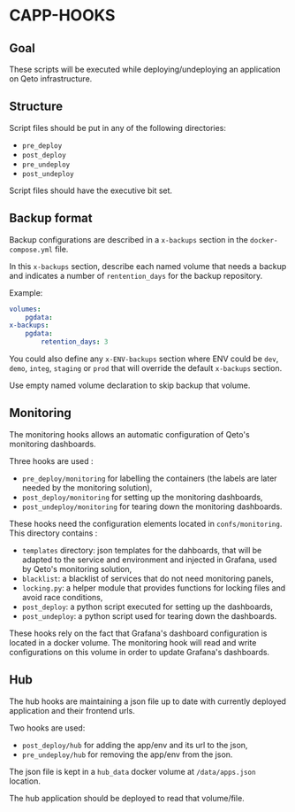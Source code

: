 CAPP-HOOKS
==========

Goal
----

These scripts will be executed while deploying/undeploying an application on Qeto infrastructure.

Structure
---------

Script files should be put in any of the following directories:
- `pre_deploy`
- `post_deploy`
- `pre_undeploy`
- `post_undeploy`

Script files should have the executive bit set.


Backup format
-------------

Backup configurations are described in a `x-backups` section in the `docker-compose.yml` file.

In this `x-backups` section, describe each named volume that needs a backup
and indicates a number of `rentention_days` for the backup repository.

Example:
```yaml
volumes:
    pgdata:
x-backups:
    pgdata:
        retention_days: 3
```

You could also define any `x-ENV-backups` section where ENV could be `dev`, `demo`, `integ`, `staging` or `prod`
that will override the default `x-backups` section.

Use empty named volume declaration to skip backup that volume.

Monitoring
----------

The monitoring hooks allows an automatic configuration of Qeto's monitoring dashboards.

Three hooks are used :
* `pre_deploy/monitoring` for labelling the containers (the labels are later needed by the monitoring solution),
* `post_deploy/monitoring` for setting up the monitoring dashboards,
* `post_undeploy/monitoring` for tearing down the monitoring dashboards.

These hooks need the configuration elements located in `confs/monitoring`. This directory contains :
* `templates` directory: json templates for the dahboards, that will be adapted to the service and environment and injected in Grafana, used by Qeto's monitoring solution,
* `blacklist`: a blacklist of services that do not need monitoring panels,
* `locking.py`: a helper module that provides functions for locking files and avoid race conditions,
* `post_deploy`: a python script executed for setting up the dashboards,
* `post_undeploy`: a python script used for tearing down the dashboards.

These hooks rely on the fact that Grafana's dashboard configuration is located in a docker volume. The monitoring hook will read and write configurations on this volume in order to update Grafana's dashboards.

Hub
---

The hub hooks are maintaining a json file up to date with currently deployed application and their frontend urls.

Two hooks are used:
* `post_deploy/hub` for adding the app/env and its url to the json,
* `pre_undeploy/hub` for removing the app/env from the json.

The json file is kept in a `hub_data` docker volume at `/data/apps.json` location.

The hub application should be deployed to read that volume/file.
